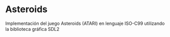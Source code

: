 # Asteroids
Implementación del juego Asteroids (ATARI) en lenguaje ISO-C99 utilizando la biblioteca gráﬁca SDL2

